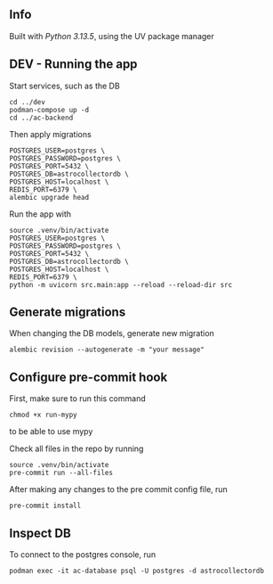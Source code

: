 ## Info
Built with *Python 3.13.5*, using the UV package manager

## DEV - Running the app
Start services, such as the DB
```shell
cd ../dev
podman-compose up -d
cd ../ac-backend
```

Then apply migrations
```shell
POSTGRES_USER=postgres \
POSTGRES_PASSWORD=postgres \
POSTGRES_PORT=5432 \
POSTGRES_DB=astrocollectordb \
POSTGRES_HOST=localhost \
REDIS_PORT=6379 \
alembic upgrade head
```

Run the app with
```shell
source .venv/bin/activate
POSTGRES_USER=postgres \
POSTGRES_PASSWORD=postgres \
POSTGRES_PORT=5432 \
POSTGRES_DB=astrocollectordb \
POSTGRES_HOST=localhost \
REDIS_PORT=6379 \
python -m uvicorn src.main:app --reload --reload-dir src
```

## Generate migrations
When changing the DB models, generate new migration
```shell
alembic revision --autogenerate -m "your message"
```

## Configure pre-commit hook
First, make sure to run this command
```shell
chmod +x run-mypy
```
to be able to use mypy

Check all files in the repo by running
```shell
source .venv/bin/activate
pre-commit run --all-files
```
After making any changes to the pre commit config file, run
```shell
pre-commit install
```

## Inspect DB
To connect to the postgres console, run
```shell
podman exec -it ac-database psql -U postgres -d astrocollectordb
```
